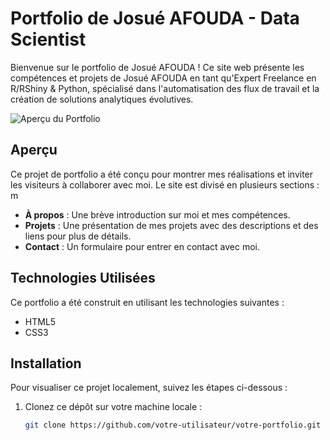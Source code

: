 #  Portfolio de Josué AFOUDA - Data Scientist

Bienvenue sur le portfolio de Josué AFOUDA ! Ce site web présente les compétences et projets de Josué AFOUDA en tant qu'Expert Freelance en R/RShiny & Python, spécialisé dans l'automatisation des flux de travail et la création de solutions analytiques évolutives. 

![Aperçu du Portfolio]("D:\Projets\IT\Datascience\afouda_website\Images\port.png")

## Aperçu

Ce projet de portfolio a été conçu pour montrer mes réalisations et inviter les visiteurs à collaborer avec moi. Le site est divisé en plusieurs sections :
m
- **À propos** : Une brève introduction sur moi et mes compétences.
- **Projets** : Une présentation de mes projets avec des descriptions et des liens pour plus de détails.
- **Contact** : Un formulaire pour entrer en contact avec moi.

## Technologies Utilisées

Ce portfolio a été construit en utilisant les technologies suivantes :

- HTML5
- CSS3

## Installation

Pour visualiser ce projet localement, suivez les étapes ci-dessous :

1. Clonez ce dépôt sur votre machine locale :
   ```bash
   git clone https://github.com/votre-utilisateur/votre-portfolio.git
